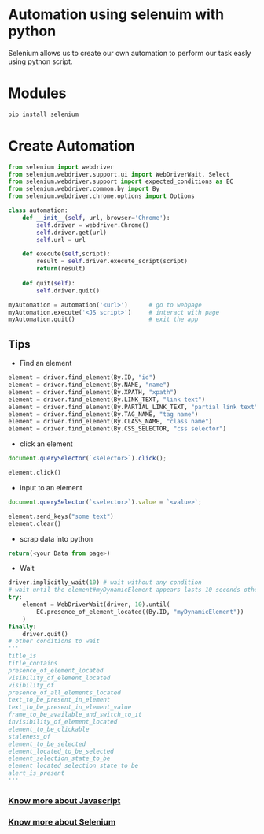 
# Automation using selenuim with python
Selenium allows us to create our own automation to perform our task easly using python script. 
# Modules
```bash
pip install selenium
```
# Create Automation
```python
from selenium import webdriver
from selenium.webdriver.support.ui import WebDriverWait, Select
from selenium.webdriver.support import expected_conditions as EC
from selenium.webdriver.common.by import By
from selenium.webdriver.chrome.options import Options
```
```python
class automation:
    def __init__(self, url, browser='Chrome'):
        self.driver = webdriver.Chrome()
        self.driver.get(url)
        self.url = url

    def execute(self,script):
        result = self.driver.execute_script(script)
        return(result)
        
    def quit(self):
        self.driver.quit()

myAutomation = automation('<url>')      # go to webpage
myAutomation.execute('<JS script>')     # interact with page
myAutomation.quit()                     # exit the app

```
## Tips
- Find an element
```python
element = driver.find_element(By.ID, "id")
element = driver.find_element(By.NAME, "name")
element = driver.find_element(By.XPATH, "xpath")
element = driver.find_element(By.LINK_TEXT, "link text")
element = driver.find_element(By.PARTIAL_LINK_TEXT, "partial link text")
element = driver.find_element(By.TAG_NAME, "tag name")
element = driver.find_element(By.CLASS_NAME, "class name")
element = driver.find_element(By.CSS_SELECTOR, "css selector")
```
- click an element 
```Javascript
document.querySelector(`<selector>`).click();
```
```python
element.click()
```
- input to an element 
```Javascript
document.querySelector(`<selector>`).value = `<value>`;
```
```python
element.send_keys("some text")
element.clear()
```
- scrap data into python 
```Javascript
return(<your Data from page>)
```
- Wait 
```python
driver.implicitly_wait(10) # wait without any condition
# wait until the element#myDynamicElement appears lasts 10 seconds otherwise quit
try:
    element = WebDriverWait(driver, 10).until(
        EC.presence_of_element_located((By.ID, "myDynamicElement"))
    )
finally:
    driver.quit()
# other conditions to wait
'''
title_is
title_contains
presence_of_element_located
visibility_of_element_located
visibility_of
presence_of_all_elements_located
text_to_be_present_in_element
text_to_be_present_in_element_value
frame_to_be_available_and_switch_to_it
invisibility_of_element_located
element_to_be_clickable
staleness_of
element_to_be_selected
element_located_to_be_selected
element_selection_state_to_be
element_located_selection_state_to_be
alert_is_present
'''
```
### [Know more about Javascript](https://www.w3schools.com/js/)
### [Know more about Selenium](https://selenium-python.readthedocs.io/)
